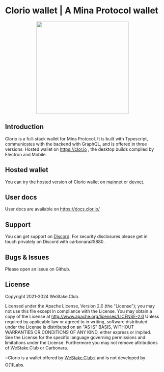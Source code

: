 # Clorio wallet | A Mina Protocol wallet

<p align="center"> 
<img height="300" src="https://clor.io/index_files/meta.png">
</p>

## Introduction

Clorio is a full-stack wallet for Mina Protocol. It is built with Typescript, communicates with the backend with GraphQL, and is offered in three versions. Hosted wallet on https://clor.io , the desktop builds compiled by Electron and Mobile.

## Hosted wallet

You can try the hosted version of Clorio wallet on [mainnet](https://mainnet.clor.io) or [devnet](https://devnet.clor.io).

## User docs

User docs are available on https://docs.clor.io/

## Support

You can get support on [Discord](https://discord.gg/XakPRT3SCY). For security disclosures please get in touch privately on Discord with carbonara#5880.

## Bugs & Issues

Please open an issue on Github.

## License

Copyright 2021-2024 WeStake.Club.

Licensed under the Apache License, Version 2.0 (the "License"); you may not use this file except in compliance with the License. You may obtain a copy of the License at http://www.apache.org/licenses/LICENSE-2.0
Unless required by applicable law or agreed to in writing, software distributed under the License is distributed on an "AS IS" BASIS, WITHOUT WARRANTIES OR CONDITIONS OF ANY KIND, either express or implied. See the License for the specific language governing permissions and limitations under the License. Furthermore you may not remove attributions of WeStake.Club or Carbonara.

~Clorio is a wallet offered by [WeStake.Club⚡️](https://mina.westake.club) and is not developed by O(1)Labs.
